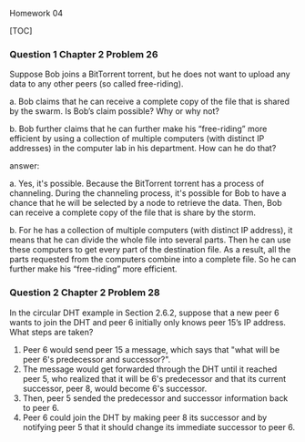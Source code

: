 Homework 04

[TOC]

### Question 1  Chapter 2 Problem 26

Suppose Bob joins a BitTorrent torrent, but he does not want to upload any data to any other peers (so called free-riding). 

a. Bob claims that he can receive a complete copy of the file that is shared by the swarm. Is Bob’s claim possible? Why or why not? 

b. Bob further claims that he can further make his “free-riding” more efficient by using a collection of multiple computers (with distinct IP addresses) in the computer lab in his department. How can he do that?

answer:

a. Yes, it's possible. Because the BitTorrent torrent has a process of channeling. During the channeling process, it's possible for Bob to have a chance that he will be selected by a node to retrieve the data. Then, Bob can receive a complete copy of the file that is share by the storm.

b. For he has a collection of multiple computers (with distinct IP address), it means that he can divide the whole file into several parts. Then he can use these computers to get every part of the destination file. As a result, all the parts requested from the computers combine into a complete file. So he can further make his “free-riding” more efficient.



### Question 2  Chapter 2 Problem 28

In the circular DHT example in Section 2.6.2, suppose that a new peer 6 wants to join the DHT and peer 6 initially only knows peer 15’s IP address. What steps are taken?

1. Peer 6 would send peer 15 a message, which says that  "what will be peer 6's predecessor and successor?". 
2. The message would get forwarded through the DHT until it reached peer 5, who realized that it will be 6's predecessor and that its current successor, peer 8, would become 6's successor.
3. Then, peer 5 sended the predecessor and successor information back to peer 6.
4. Peer 6 could join the DHT by making peer 8 its successor and by notifying peer 5 that it should change its immediate successor to peer 6. 